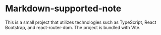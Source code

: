 # Markdown-supported-note
This is a small project that utilizes technologies such as TypeScript, React Bootstrap, and react-router-dom. The project is bundled with Vite.
